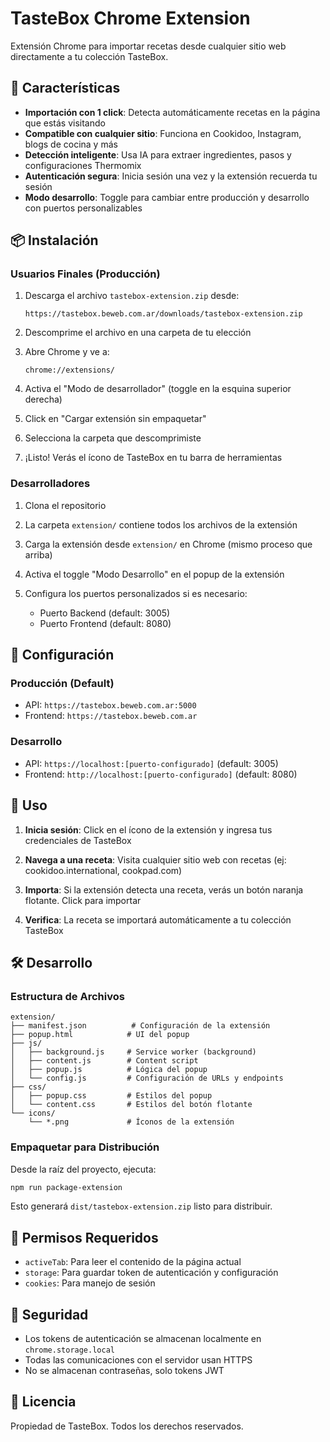 # TasteBox Chrome Extension

Extensión Chrome para importar recetas desde cualquier sitio web directamente a tu colección TasteBox.

## 🌟 Características

- **Importación con 1 click**: Detecta automáticamente recetas en la página que estás visitando
- **Compatible con cualquier sitio**: Funciona en Cookidoo, Instagram, blogs de cocina y más
- **Detección inteligente**: Usa IA para extraer ingredientes, pasos y configuraciones Thermomix
- **Autenticación segura**: Inicia sesión una vez y la extensión recuerda tu sesión
- **Modo desarrollo**: Toggle para cambiar entre producción y desarrollo con puertos personalizables

## 📦 Instalación

### Usuarios Finales (Producción)

1. Descarga el archivo `tastebox-extension.zip` desde:
   ```
   https://tastebox.beweb.com.ar/downloads/tastebox-extension.zip
   ```

2. Descomprime el archivo en una carpeta de tu elección

3. Abre Chrome y ve a:
   ```
   chrome://extensions/
   ```

4. Activa el "Modo de desarrollador" (toggle en la esquina superior derecha)

5. Click en "Cargar extensión sin empaquetar"

6. Selecciona la carpeta que descomprimiste

7. ¡Listo! Verás el ícono de TasteBox en tu barra de herramientas

### Desarrolladores

1. Clona el repositorio

2. La carpeta `extension/` contiene todos los archivos de la extensión

3. Carga la extensión desde `extension/` en Chrome (mismo proceso que arriba)

4. Activa el toggle "Modo Desarrollo" en el popup de la extensión

5. Configura los puertos personalizados si es necesario:
   - Puerto Backend (default: 3005)
   - Puerto Frontend (default: 8080)

## 🔧 Configuración

### Producción (Default)
- API: `https://tastebox.beweb.com.ar:5000`
- Frontend: `https://tastebox.beweb.com.ar`

### Desarrollo
- API: `https://localhost:[puerto-configurado]` (default: 3005)
- Frontend: `http://localhost:[puerto-configurado]` (default: 8080)

## 🚀 Uso

1. **Inicia sesión**: Click en el ícono de la extensión y ingresa tus credenciales de TasteBox

2. **Navega a una receta**: Visita cualquier sitio web con recetas (ej: cookidoo.international, cookpad.com)

3. **Importa**: Si la extensión detecta una receta, verás un botón naranja flotante. Click para importar

4. **Verifica**: La receta se importará automáticamente a tu colección TasteBox

## 🛠️ Desarrollo

### Estructura de Archivos

```
extension/
├── manifest.json          # Configuración de la extensión
├── popup.html            # UI del popup
├── js/
│   ├── background.js     # Service worker (background)
│   ├── content.js        # Content script
│   ├── popup.js          # Lógica del popup
│   └── config.js         # Configuración de URLs y endpoints
├── css/
│   ├── popup.css         # Estilos del popup
│   └── content.css       # Estilos del botón flotante
└── icons/
    └── *.png             # Íconos de la extensión
```

### Empaquetar para Distribución

Desde la raíz del proyecto, ejecuta:

```bash
npm run package-extension
```

Esto generará `dist/tastebox-extension.zip` listo para distribuir.

## 📝 Permisos Requeridos

- `activeTab`: Para leer el contenido de la página actual
- `storage`: Para guardar token de autenticación y configuración
- `cookies`: Para manejo de sesión

## 🔐 Seguridad

- Los tokens de autenticación se almacenan localmente en `chrome.storage.local`
- Todas las comunicaciones con el servidor usan HTTPS
- No se almacenan contraseñas, solo tokens JWT

## 📄 Licencia

Propiedad de TasteBox. Todos los derechos reservados.
